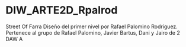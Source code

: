 # DIW_ARTE2D_Rpalrod
Street Of Farra
Diseño del primer nivel por Rafael Palomino Rodríguez.
Pertenece al grupo de Rafael Palomino, Javier Bartus, Dani y Jairo de 2 DAW A
